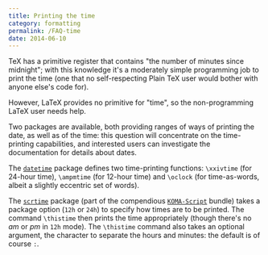 ```yaml
---
title: Printing the time
category: formatting
permalink: /FAQ-time
date: 2014-06-10
---
```


TeX has a primitive register that contains "the number of minutes
since midnight"; with this knowledge it's a moderately simple
programming job to print the time (one that no self-respecting
Plain TeX user would bother with anyone else's code for).

However, LaTeX provides no primitive for "time", so the
non-programming LaTeX user needs help.

Two packages are available, both providing ranges of ways of printing
the date, as well as of the time: this question will concentrate on
the time-printing capabilities, and interested users can investigate
the documentation for details about dates.

The [`datetime`](https://ctan.org/pkg/datetime) package defines two time-printing functions:
`\xxivtime` (for 24-hour time), `\ampmtime` (for 12-hour time) and
`\oclock` (for time-as-words, albeit a slightly eccentric set of
words).

The [`scrtime`](https://ctan.org/pkg/scrtime) package (part of the compendious
[`KOMA-Script`](https://ctan.org/pkg/KOMA-Script) bundle) takes a package option (`12h` or
`24h`) to specify how times are to be printed.  The command
`\thistime` then prints the time appropriately (though there's no
_am_ or _pm_ in `12h` mode).  The `\thistime`
command also takes an optional argument, the character to separate the
hours and minutes: the default is of course `:`.

